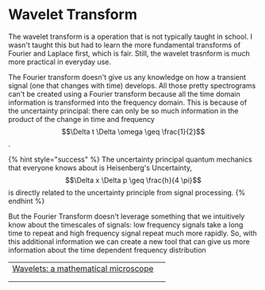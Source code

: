 # Wavelet Transform

The wavelet transform is a operation that is not typically taught in school. I wasn't taught this but had to learn the more fundamental transforms of Fourier and Laplace first, which is fair. Still, the wavelet trasnform is much more practical in everyday use.&#x20;

The Fourier transform doesn't give us any knowledge on how a transient signal (one that changes with time) develops. All those pretty spectrograms can't be created using a Fourier transform because all the time domain information is transformed into the frequency domain. This is because of the uncertainty principal: there can only be so much information in the product of the change in time and frequency $$\Delta t \Delta \omega \geq \frac{1}{2}$$.&#x20;

{% hint style="success" %}
The uncertainty principal quantum mechanics that everyone knows about is Heisenberg's Uncertainty,$$\Delta x \Delta p \geq \frac{h}{4 \pi}$$ is directly related to the uncertainty principle from signal processing.&#x20;
{% endhint %}

But the Fourier Transform doesn't leverage something that we intuitively know about the timescales of signals: low frequency signals take a long time to repeat and high frequency signal repeat much more rapidly. So, with this additional information we can create a new tool that can give us more information about the time dependent frequency distribution





|                                                                                    |   |
| ---------------------------------------------------------------------------------- | - |
| [Wavelets: a mathematical microscope](https://www.youtube.com/watch?v=jnxqHcObNK4) |   |
|                                                                                    |   |
|                                                                                    |   |
